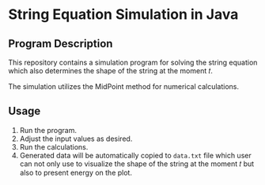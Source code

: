 # String Equation Simulation in Java

## Program Description
This repository contains a simulation program for solving the string equation which also determines the shape of the string at the moment 𝑡.

The simulation utilizes the MidPoint method for numerical calculations.

## Usage
1. Run the program.
2. Adjust the input values as desired.
3. Run the calculations.
4. Generated data will be automatically copied to `data.txt` file which user can not only use to visualize the shape of the string at the moment 𝑡 but also to present energy on the plot.
